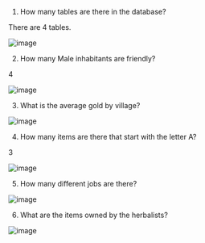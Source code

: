 1. How many tables are there in the database?

There are 4 tables.

![image](https://user-images.githubusercontent.com/89135778/218015616-19d3af46-151b-4f53-ac8c-0ecd7528d8cd.png)

2. How many Male inhabitants are friendly?

4

![image](https://user-images.githubusercontent.com/89135778/218016648-a065b9f0-6f39-49a2-b838-a85901826a65.png)

3. What is the average gold by village?

![image](https://user-images.githubusercontent.com/89135778/218016723-1d2eee24-1da1-4431-a65d-6e8b95327fda.png)

4. How many items are there that start with the letter A?

3

![image](https://user-images.githubusercontent.com/89135778/218017259-ac6e6b7d-b7f6-4e43-baae-aa6f59987959.png)

5. How many different jobs are there?

![image](https://user-images.githubusercontent.com/89135778/218017893-7bf84b24-a508-4913-85b0-9bd7c5fbeb2d.png)

6. What are the items owned by the herbalists?

![image](https://user-images.githubusercontent.com/89135778/225349520-5fdfa190-cb5b-4328-9b44-70fff65ca6d1.png)

